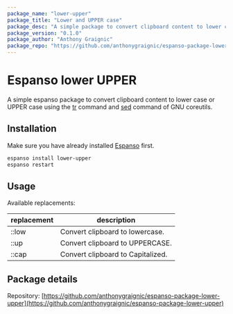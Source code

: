```yaml
---
package_name: "lower-upper"
package_title: "Lower and UPPER case"
package_desc: "A simple package to convert clipboard content to lower case, UPPER case or Capitalize. (UNIX only)"
package_version: "0.1.0"
package_author: "Anthony Graignic"
package_repo: "https://github.com/anthonygraignic/espanso-package-lower-upper"
---
```


# Espanso lower UPPER

A simple espanso package to convert clipboard content to lower case or UPPER case using the [tr](https://man7.org/linux/man-pages/man1/tr.1.html) command and [sed](https://man7.org/linux/man-pages/man1/sed.1p.html) command of GNU coreutils.

## Installation

Make sure you have already installed [Espanso](https://espanso.org/install/) first.

```sh
espanso install lower-upper
espanso restart
```

## Usage

Available replacements:

| replacement | description                     |
| ----------- | ------------------------------- |
| ::low       | Convert clipboard to lowercase. |
| ::up        | Convert clipboard to UPPERCASE. |
| ::cap       | Convert clipboard to Capitalized. |

## Package details

Repository: [https://github.com/anthonygraignic/espanso-package-lower-upper](https://github.com/anthonygraignic/espanso-package-lower-upper)
